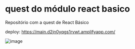 # quest do módulo react basico

Repositório com a quest de React Básico

deploy:
https://main.d2jn0yqgs1rvwt.amplifyapp.com/

![image](https://user-images.githubusercontent.com/122842356/222515773-741227c0-6e18-426f-a1b8-19b4e0a363f6.png)

